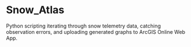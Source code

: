 # Snow_Atlas
Python scripting iterating through snow telemetry data, catching observation errors, and uploading generated graphs to ArcGIS Online Web App.
